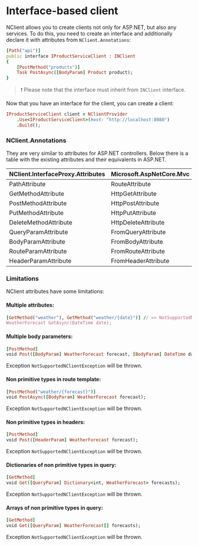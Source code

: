 # Interface-based client
NClient allows you to create clients not only for ASP.NET, but also any services. 
To do this, you need to create an interface and additionally declare it with attributes from `NClient.Annotations`:

```ruby
[Path("api")]
public interface IProductServiceClient : INClient
{
    [PostMethod("products")]
    Task PostAsync([BodyParam] Product product);
}
```

> :exclamation: Please note that the interface must inherit from `INClient` interface.  

Now that you have an interface for the client, you can create a client:
```ruby
IProductServiceClient client = NClientProvider
    .Use<IProductServiceClient>(host: "http://localhost:8080")
    .Build();
```

### NClient.Annotations
They are very similar to attributes for ASP.NET controllers. Below there is a table with the existing attributes and their equivalents in ASP.NET.

| NClient.InterfaceProxy.Attributes | Microsoft.AspNetCore.Mvc |
|:----------------------------------|:-------------------------|
| PathAttribute | RouteAttribute |
| GetMethodAttribute | HttpGetAttribute |
| PostMethodAttribute | HttpPostAttribute |
| PutMethodAttribute | HttpPutAttribute |
| DeleteMethodAttribute | HttpDeleteAttribute |
| QueryParamAttribute | FromQueryAttribute |
| BodyParamAttribute | FromBodyAttribute |
| RouteParamAttribute | FromRouteAttribute |
| HeaderParamAttribute | FromHeaderAttribute |

### Limitations
NClient attributes have some limitations:

#### Multiple attributes:
```ruby
[GetMethod("weather"), GetMethod("weather/{date}")] // => NotSupportedNClientException
WeatherForecast GetAsync(DateTime date);
```

#### Multiple body parameters:
```ruby
[PostMethod]
void Post([BodyParam] WeatherForecast forecast, [BodyParam] DateTime date);
```
Exception `NotSupportedNClientException` will be thrown.

#### Non primitive types in route template:
```ruby
[PostMethod("weather/{forecast}")]
void PostAsync([BodyParam] WeatherForecast forecast);
```
Exception `NotSupportedNClientException` will be thrown.

#### Non primitive types in headers:
```ruby
[PostMethod]
void Post([HeaderParam] WeatherForecast forecast);
```
Exception `NotSupportedNClientException` will be thrown.

#### Dictionaries of non primitive types in query:
```ruby
[GetMethod]
void Get([QueryParam] Dictionary<int, WeatherForecast> forecasts);
```
Exception `NotSupportedNClientException` will be thrown.

#### Arrays of non primitive types in query:
```ruby
[GetMethod]
void Get([QueryParam] WeatherForecast[] forecasts);
```
Exception `NotSupportedNClientException` will be thrown.
